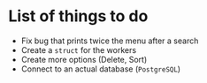 # List of things to do

- Fix bug that prints twice the menu after a search
- Create a `struct` for the workers
- Create more options (Delete, Sort)
- Connect to an actual database (`PostgreSQL`)
